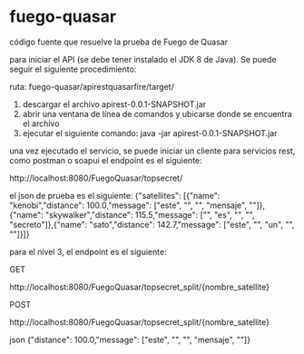 # fuego-quasar
código fuente que resuelve la prueba de Fuego de Quasar

para iniciar el API (se debe tener instalado el JDK 8 de Java). Se puede seguir el siguiente procedimiento:

ruta: fuego-quasar/apirestquasarfire/target/

1. descargar el archivo apirest-0.0.1-SNAPSHOT.jar
2. abrir una ventana de línea de comandos y ubicarse donde se encuentra el archivo
3. ejecutar el siguiente comando: java -jar apirest-0.0.1-SNAPSHOT.jar

una vez ejecutado el servicio, se puede iniciar un cliente para servicios rest, como postman o soapui el endpoint es el siguiente:

http://localhost:8080/FuegoQuasar/topsecret/

el json de prueba es el siguiente:
{"satellites": [{"name": "kenobi","distance": 100.0,"message": ["este", "", "", "mensaje", ""]},{"name": "skywalker","distance": 115.5,"message": ["", "es", "", "", "secreto"]},{"name": "sato","distance": 142.7,"message": ["este", "", "un", "", ""]}]}

para el nivel 3, el endpoint es el siguiente:

GET

http://localhost:8080/FuegoQuasar/topsecret_split/{nombre_satellite}

POST

http://localhost:8080/FuegoQuasar/topsecret_split/{nombre_satellite}

json
{"distance": 100.0,"message": ["este", "", "", "mensaje", ""]}
